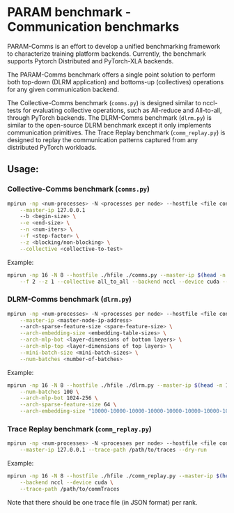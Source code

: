 # PARAM benchmark - Communication benchmarks

PARAM-Comms is an effort to develop a unified benchmarking framework to
characterize training platform backends. Currently, the benchmark supports
Pytorch Distributed and PyTorch-XLA backends.

The PARAM-Comms benchmark offers a single point solution to perform both top-down
(DLRM application) and bottoms-up (collectives) operations for any given
communication backend.

The Collective-Comms benchmark (`comms.py`) is designed similar to nccl-tests
for evaluating collective operations, such as All-reduce and All-to-all, through PyTorch backends.
The DLRM-Comms benchmark (`dlrm.py`) is similar to the open-source DLRM benchmark except it
only implements communication primitives.
The Trace Replay benchmark (`comm_replay.py`) is designed to replay the communication patterns captured
from any distributed PyTorch workloads.

## Usage:

### Collective-Comms benchmark (`comms.py`)
```bash
mpirun -np <num-processes> -N <processes per node> --hostfile <file contains host list> ./comms.py \
    --master-ip 127.0.0.1
    --b <begin-size> \
    --e <end-size> \
    --n <num-iters> \
    --f <step-factor> \
    --z <blocking/non-blocking> \
    --collective <collective-to-test>
```
Example:
```bash
mpirun -np 16 -N 8 --hostfile ./hfile ./comms.py --master-ip $(head -n 1 ./hfile.txt) --b 8 --e 256M --n 100 \
    --f 2 --z 1 --collective all_to_all --backend nccl --device cuda --log INFO
```

### DLRM-Comms benchmark (`dlrm.py`)
```bash
mpirun -np <num-processes> -N <processes per node> --hostfile <file contains host list> ./dlrm.py \
    --master-ip <master-node-ip-address>
    --arch-sparse-feature-size <spare-feature-size> \
    --arch-embedding-size <embedding-table-sizes> \
    --arch-mlp-bot <layer-dimensions of bottom layers> \
    --arch-mlp-top <layer-dimensions of top layers> \
    --mini-batch-size <mini-batch-sizes> \
    --num-batches <number-of-batches>
```
Example:
```bash
mpirun -np 16 -N 8 --hostfile ./hfile ./dlrm.py --master-ip $(head -n 1 ./hfile.txt) --mini-batch-size 32 \
    --num-batches 100 \
    --arch-mlp-bot 1024-256 \
    --arch-sparse-feature-size 64 \
    --arch-embedding-size "10000-10000-10000-10000-10000-10000-10000-10000-10000-10000-10000-10000-10000-10000-10000-10000"
```

### Trace Replay benchmark (`comm_replay.py`)
```bash
mpirun -np <num-processes> -N <processes per node> --hostfile <file contains host list> ./comm_replay.py \
    --master-ip 127.0.0.1 --trace-path /path/to/traces --dry-run
```
Example:
```bash
mpirun -np 16 -N 8 --hostfile ./hfile ./comm_replay.py --master-ip $(head -n 1 ./hfile.txt) \
    --backend nccl --device cuda \
    --trace-path /path/to/commTraces
```
Note that there should be one trace file (in JSON format) per rank.
